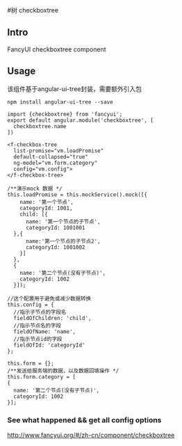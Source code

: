 #树 checkboxtree

## Intro

FancyUI checkboxtree component

## Usage

该组件基于angular-ui-tree封装，需要额外引入包
```
npm install angular-ui-tree --save
```

```
import {checkboxtree} from 'fancyui';
export default angular.module('checkboxtree', [
  checkboxtree.name
])
```

```
<f-checkbox-tree 
  list-promise="vm.loadPromise" 
  default-collapsed="true"
  ng-model="vm.form.category"
  config="vm.config">
</f-checkbox-tree>
```

```
/**演示mock 数据 */
this.loadPromise = this.mockService().mock([{
    name: '第一个节点',
    categoryId: 1001,
    child: [{
      name: '第一个节点的子节点',
      categoryId: 1001001
  },{
      name:'第一个节点的子节点2',
      categoryId: 1001002
	}]
  },
  {
    name: '第二个节点(没有子节点)',
    categoryId: 1002
  }]);

//这个配置用于避免或减少数据转换
this.config = {
  //指示子节点的字段名
  fieldOfChildren: 'child',
  //指示节点名的字段
  fieldOfName: 'name',
  //指示节点id的字段
  fieldOfId: 'categoryId'
};

this.form = {};
/**发送给服务端的数据，以及数据回填操作 */
this.form.category = [
{
  name: '第二个节点(没有子节点)',
  categoryId: 1002
}];
```

### See what happened && get all config options 

http://www.fancyui.org/#/zh-cn/component/checkboxtree
